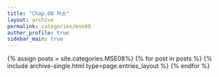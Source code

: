 ```yaml
---
title: "Chap.08 파손"
layout: archive
permalink: categories/mse08
auther_profile: true
sidebar_main: true
---
```


{% assign posts = site.categories.MSE08%}
{% for post in posts %} {% include archive-single.html type=page.entries_layout %} {% endfor %}